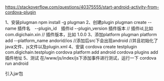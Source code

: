 https://stackoverflow.com/questions/40375555/start-android-activity-from-cordova-plugin

1、安装plugman
npm install -g plugman
2、创建plugin
plugman create --name 插件名　--plugin_id　插件id --plugin_version 插件版本
// 插件id,比如 com.digichain.xin
// 插件版本，比如 1.0.0
3、添加platform
plugman platform add --platform_name andorid/ios
//添加后src下会出现android
//并且初始化了java文件、js文件以及plugin.xml
4、安装
cordova create testplugin com.digichain.testplugin
cordova platform add android
cordova plugins add 插件地址
5、测试
在/www/js/index/js下添加事件进行测试，运行一下
cordova　run android

引入jar包



<config-file target="AndroidManifest.xml" parent="/manifest/application">

